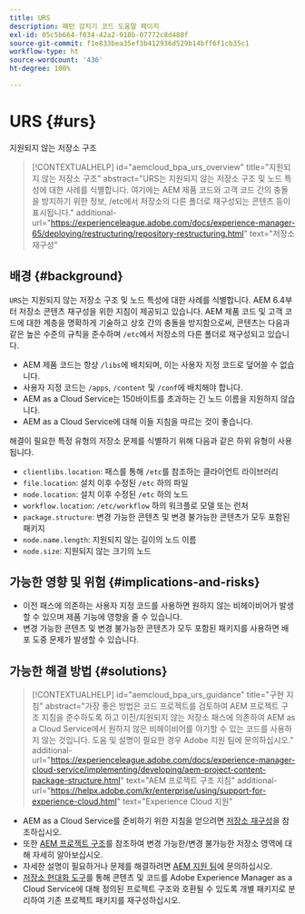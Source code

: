 ```yaml
---
title: URS
description: 패턴 감지기 코드 도움말 페이지
exl-id: 05c5b664-f034-42a2-918b-07772c8d480f
source-git-commit: f1e833bea35ef3b412936d529b14bff6f1cb35c1
workflow-type: ht
source-wordcount: '436'
ht-degree: 100%

---
```


# URS {#urs}

지원되지 않는 저장소 구조

>[!CONTEXTUALHELP]
>id="aemcloud_bpa_urs_overview"
>title="지원되지 않는 저장소 구조"
>abstract="URS는 지원되지 않는 저장소 구조 및 노드 특성에 대한 사례를 식별합니다. 여기에는 AEM 제품 코드와 고객 코드 간의 충돌을 방지하기 위한 정보, /etc에서 저장소의 다른 폴더로 재구성되는 콘텐츠 등이 표시됩니다."
>additional-url="https://experienceleague.adobe.com/docs/experience-manager-65/deploying/restructuring/repository-restructuring.html" text="저장소 재구성"

## 배경 {#background}

`URS`는 지원되지 않는 저장소 구조 및 노드 특성에 대한 사례를 식별합니다. AEM 6.4부터 저장소 콘텐츠 재구성을 위한 지침이 제공되고 있습니다. AEM 제품 코드 및 고객 코드에 대한 계층을 명확하게 기술하고 상호 간의 충돌을 방지함으로써, 콘텐츠는 다음과 같은 높은 수준의 규칙을 준수하며 `/etc`에서 저장소의 다른 폴더로 재구성되고 있습니다.

* AEM 제품 코드는 항상 `/libs`에 배치되며, 이는 사용자 지정 코드로 덮어쓸 수 없습니다.
* 사용자 지정 코드는 `/apps`, `/content` 및 `/conf`에 배치해야 합니다.
* AEM as a Cloud Service는 150바이트를 초과하는 긴 노드 이름을 지원하지 않습니다.
* AEM as a Cloud Service에 대해 이들 지침을 따르는 것이 좋습니다.

해결이 필요한 특정 유형의 저장소 문제를 식별하기 위해 다음과 같은 하위 유형이 사용됩니다.
* `clientlibs.location`: 패스를 통해 `/etc`를 참조하는 클라이언트 라이브러리
* `file.location`: 설치 이후 수정된 `/etc` 하의 파일
* `node.location`: 설치 이후 수정된 `/etc` 하의 노드
* `workflow.location`: `/etc/workflow` 하의 워크플로 모델 또는 런처
* `package.structure`: 변경 가능한 콘텐츠 및 변경 불가능한 콘텐츠가 모두 포함된 패키지
* `node.name.length`: 지원되지 않는 길이의 노드 이름
* `node.size`: 지원되지 않는 크기의 노드

## 가능한 영향 및 위험 {#implications-and-risks}

* 이전 패스에 의존하는 사용자 지정 코드를 사용하면 원하지 않는 비헤이비어가 발생할 수 있으며 제품 기능에 영향을 줄 수 있습니다.
* 변경 가능한 콘텐츠 및 변경 불가능한 콘텐츠가 모두 포함된 패키지를 사용하면 배포 도중 문제가 발생할 수 있습니다.

## 가능한 해결 방법 {#solutions}

>[!CONTEXTUALHELP]
>id="aemcloud_bpa_urs_guidance"
>title="구현 지침"
>abstract="가장 좋은 방법은 코드 프로젝트를 검토하여 AEM 프로젝트 구조 지침을 준수하도록 하고 이전/지원되지 않는 저장소 패스에 의존하여 AEM as a Cloud Service에서 원하지 않은 비헤이비어를 야기할 수 있는 코드를 사용하지 않는 것입니다. 도움 및 설명이 필요한 경우 Adobe 지원 팀에 문의하십시오."
>additional-url="https://experienceleague.adobe.com/docs/experience-manager-cloud-service/implementing/developing/aem-project-content-package-structure.html" text="AEM 프로젝트 구조 지침"
>additional-url="https://helpx.adobe.com/kr/enterprise/using/support-for-experience-cloud.html" text="Experience Cloud 지원"

* AEM as a Cloud Service를 준비하기 위한 지침을 얻으려면 [저장소 재구성](https://experienceleague.adobe.com/docs/experience-manager-65/deploying/restructuring/repository-restructuring.html)을 참조하십시오.
* 또한 [AEM 프로젝트 구조](https://experienceleague.adobe.com/docs/experience-manager-cloud-service/implementing/developing/aem-project-content-package-structure.html)를 참조하여 변경 가능한/변경 불가능한 저장소 영역에 대해 자세히 알아보십시오.
* 자세한 설명이 필요하거나 문제를 해결하려면 [AEM 지원 팀](https://helpx.adobe.com/kr/enterprise/using/support-for-experience-cloud.html)에 문의하십시오.
* [저장소 현대화 도구](https://experienceleague.adobe.com/docs/experience-manager-cloud-service/moving/refactoring-tools/repo-modernizer.html#refactoring-tools)를 통해 콘텐츠 및 코드를 Adobe Experience Manager as a Cloud Service에 대해 정의된 프로젝트 구조와 호환될 수 있도록 개별 패키지로 분리하여 기존 프로젝트 패키지를 재구성하십시오.
